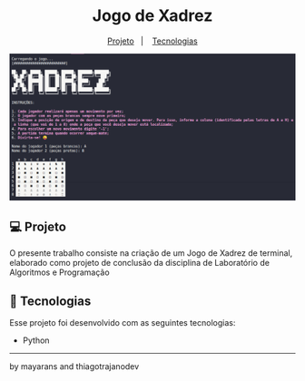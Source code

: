 <h1 align="center"> Jogo de Xadrez </h1>

<p align="center">
  <a href="#-projeto">Projeto</a>&nbsp;&nbsp;&nbsp;|&nbsp;&nbsp;&nbsp;
  <a href="#-tecnologias">Tecnologias</a>
</p>

<p slign="center">
  <img src="print_xadrez.png" alt="print do jogo no terminal">
</p>

## 💻 Projeto

O presente trabalho consiste na criação de um Jogo de Xadrez de terminal, elaborado como projeto de conclusão da disciplina de Laboratório de Algoritmos e Programação

## 🚀 Tecnologias

Esse projeto foi desenvolvido com as seguintes tecnologias:

- Python

---

by mayarans and thiagotrajanodev
